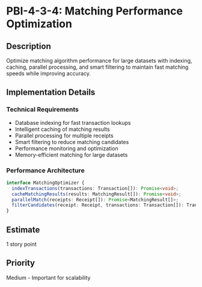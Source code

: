 # PBI-4-3-4: Matching Performance Optimization

## Description

Optimize matching algorithm performance for large datasets with indexing, caching, parallel processing, and smart
filtering to maintain fast matching speeds while improving accuracy.

## Implementation Details

### Technical Requirements

- Database indexing for fast transaction lookups
- Intelligent caching of matching results
- Parallel processing for multiple receipts
- Smart filtering to reduce matching candidates
- Performance monitoring and optimization
- Memory-efficient matching for large datasets

### Performance Architecture

```typescript
interface MatchingOptimizer {
  indexTransactions(transactions: Transaction[]): Promise<void>;
  cacheMatchingResults(results: MatchingResult[]): Promise<void>;
  parallelMatch(receipts: Receipt[]): Promise<MatchingResult[]>;
  filterCandidates(receipt: Receipt, transactions: Transaction[]): Transaction[];
}
```

## Estimate

1 story point

## Priority

Medium - Important for scalability
